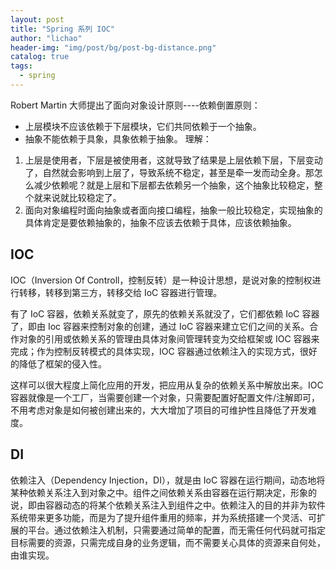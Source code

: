 ```yaml
---
layout: post
title: "Spring 系列 IOC"
author: "lichao"
header-img: "img/post/bg/post-bg-distance.png"
catalog: true
tags:
  - spring
---
```


Robert Martin 大师提出了面向对象设计原则----依赖倒置原则： 
* 上层模块不应该依赖于下层模块，它们共同依赖于一个抽象。
* 抽象不能依赖于具象，具象依赖于抽象。
理解：  
1. 上层是使用者，下层是被使用者，这就导致了结果是上层依赖下层，下层变动了，自然就会影响到上层了，导致系统不稳定，甚至是牵一发而动全身。那怎么减少依赖呢？就是上层和下层都去依赖另一个抽象，这个抽象比较稳定，整个就来说就比较稳定了。
2. 面向对象编程时面向抽象或者面向接口编程，抽象一般比较稳定，实现抽象的具体肯定是要依赖抽象的，抽象不应该去依赖于具体，应该依赖抽象。

## IOC

IOC（Inversion Of Controll，控制反转）是一种设计思想，是说对象的控制权进行转移，转移到第三方，转移交给 IoC 容器进行管理。

有了 IoC 容器，依赖关系就变了，原先的依赖关系就没了，它们都依赖 IoC 容器了，即由 Ioc 容器来控制对象的创建，通过 IoC 容器来建立它们之间的关系。合作对象的引用或依赖关系的管理由具体对象间管理转变为交给框架或 IOC 容器来完成；作为控制反转模式的具体实现，IOC 容器通过依赖注入的实现方式，很好的降低了框架的侵入性。

这样可以很大程度上简化应用的开发，把应用从复杂的依赖关系中解放出来。IOC容器就像是一个工厂，当需要创建一个对象，只需要配置好配置文件/注解即可，不用考虑对象是如何被创建出来的，大大增加了项目的可维护性且降低了开发难度。

## DI
依赖注入（Dependency Injection，DI），就是由 IoC 容器在运行期间，动态地将某种依赖关系注入到对象之中。组件之间依赖关系由容器在运行期决定，形象的说，即由容器动态的将某个依赖关系注入到组件之中。依赖注入的目的并非为软件系统带来更多功能，而是为了提升组件重用的频率，并为系统搭建一个灵活、可扩展的平台。通过依赖注入机制，只需要通过简单的配置，而无需任何代码就可指定目标需要的资源，只需完成自身的业务逻辑，而不需要关心具体的资源来自何处，由谁实现。

